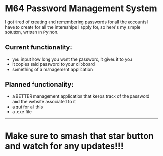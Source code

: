 # M64 Password Management System
I got tired of creating and remembering passwords for all the accounts I have to create for all the internships I apply for, so here's my simple solution, written in Python.

<h2>Current functionality:</h2> 
<ul>
    <li>you input how long you want the password, it gives it to you</li>
    <li>it copies said password to your clipboard</li>
    <li>something of a management application</li>
</ul>
<h2>Planned functionality:</h2> 
<ul>
    <li> a BETTER management application that keeps track of the password and the website associated to it</li>
    <li>a gui for all this</li>
    <li> a .exe file</li>
</ul>

***

<h1>Make sure to smash that star button and watch for any updates!!!</h1>